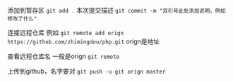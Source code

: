 
添加到暂存区
```git add .```
本次提交描述
```git commit -m "双引号此处添加说明，例如修改了什么"```

连接远程仓库 例如
```git remote add orign https://github.com/zhimingdou/php.git```
orign是地址 


查看远程仓库名 一般是orign
```git remote```

上传到github，名字要对
```git push -u git orign master ```